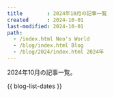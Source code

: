 ```yaml
---
title        : 2024年10月の記事一覧
created      : 2024-10-01
last-modified: 2024-10-01
path:
  - /index.html Neo's World
  - /blog/index.html Blog
  - /blog/2024/index.html 2024年
---
```


2024年10月の記事一覧。

{{ blog-list-dates }}
